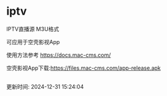 # iptv
IPTV直播源 M3U格式  

可应用于空壳影视App  

使用方法参考 https://docs.mac-cms.com/  

空壳影视App下载:https://files.mac-cms.com/app-release.apk  


##  

更新时间: 2024-12-31 15:24:04
